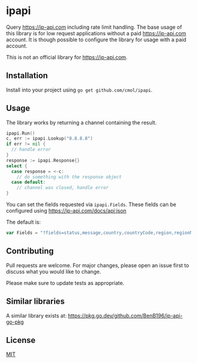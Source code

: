 # ipapi

Query https://ip-api.com including rate limit handling. The base usage of this
library is for low request applications without a paid https://ip-api.com
account. It is though possible to configure the library for usage with a paid
account.

This is not an official library for https://ip-api.com.

## Installation

Install into your project using `go get github.com/cmol/ipapi`.

## Usage

The library works by returning a channel containing the result.

```go
ipapi.Run()
c, err := ipapi.Lookup("8.8.8.8")
if err != nil {
  // handle error
}
response := ipapi.Response{}
select {
  case response = <-c:
    // do something with the response object
  case default:
    // channel was closed, handle error
}
```

You can set the fields requested via `ipapi.Fields`. These fields can be
configured using https://ip-api.com/docs/api:json

The default is:

```go
var Fields = "?fields=status,message,country,countryCode,region,regionName,city,zip,lat,lon,timezone,isp,org,as,query"
```

## Contributing
Pull requests are welcome. For major changes, please open an issue first to
discuss what you would like to change.

Please make sure to update tests as appropriate.

## Similar libraries

A similar library exists at: https://pkg.go.dev/github.com/BenB196/ip-api-go-pkg


## License

[MIT](https://choosealicense.com/licenses/mit/)
